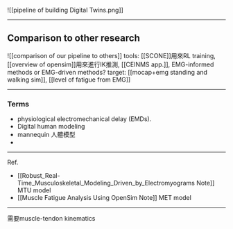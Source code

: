 ![[pipeline of building Digital Twins.png]]

---
## Comparison to other research
![[comparison of our pipeline to others]]
tools: [[SCONE]]用來RL training, [[overview of opensim]]用來進行IK推測, [[CEINMS app.]], EMG-informed methods or EMG-driven methods?
target: [[mocap+emg standing and walking sim]], [[level of fatigue from EMG]]

---
### Terms
- physiological electromechanical delay (EMDs).
- Digital human modeling
- mannequin 人體模型
- 

---
Ref.
- [[Robust_Real-Time_Musculoskeletal_Modeling_Driven_by_Electromyograms Note]] MTU model
- [[Muscle Fatigue Analysis Using OpenSim Note]] MET model

---


需要muscle-tendon kinematics